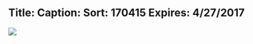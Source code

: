Title: 
Caption: 
Sort: 170415
Expires: 4/27/2017
---
<a href="assets\img\Pizza Party 2017.jpg" target="blank">
    <img class="img-responsive center-block" src="assets\img\Pizza Party 2017-rotator.jpg"/>
</a>

